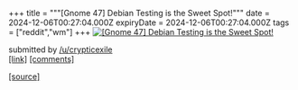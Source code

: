 +++
title = """[Gnome 47] Debian Testing is the Sweet Spot!"""
date = 2024-12-06T00:27:04.000Z
expiryDate = 2024-12-06T00:27:04.000Z
tags = ["reddit","wm"]
+++
[![[Gnome 47] Debian Testing is the Sweet Spot!](https://preview.redd.it/pljnydfdh45e1.png?width=640&crop=smart&auto=webp&s=303f1718ab9645cadf12cdfc615ecf368c0d4954 "[Gnome 47] Debian Testing is the Sweet Spot!")](https://www.reddit.com/r/unixporn/comments/1h7oepz/gnome_47_debian_testing_is_the_sweet_spot/)

submitted by [/u/crypticexile](https://www.reddit.com/user/crypticexile)  
[\[link\]](https://i.redd.it/pljnydfdh45e1.png) [\[comments\]](https://www.reddit.com/r/unixporn/comments/1h7oepz/gnome_47_debian_testing_is_the_sweet_spot/)

[[source]](https://www.reddit.com/r/unixporn/comments/1h7oepz/gnome_47_debian_testing_is_the_sweet_spot/)
